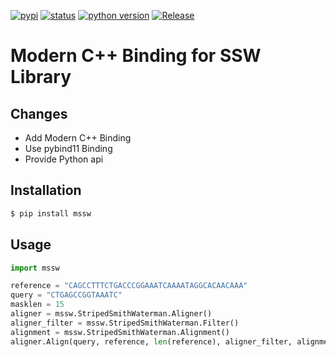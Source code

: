 [![pypi](https://img.shields.io/pypi/v/mssw.svg)][pypi status]
[![status](https://img.shields.io/pypi/status/mssw.svg)][pypi status]
[![python version](https://img.shields.io/pypi/pyversions/mssw)][pypi status]
[![Release](https://github.com/cauliyang/Complete-Striped-Smith-Waterman-Library/actions/workflows/release.yml/badge.svg)](https://github.com/cauliyang/Complete-Striped-Smith-Waterman-Library/actions/workflows/release.yml)

[pypi status]: https://pypi.org/project/mssw/0.1.1/

# Modern C++ Binding for SSW Library

## Changes

- Add Modern C++ Binding
- Use pybind11 Binding
- Provide Python api

## Installation

```bash
$ pip install mssw
```

## Usage

```python
import mssw

reference = "CAGCCTTTCTGACCCGGAAATCAAAATAGGCACAACAAA"
query = "CTGAGCCGGTAAATC"
masklen = 15
aligner = mssw.StripedSmithWaterman.Aligner()
aligner_filter = mssw.StripedSmithWaterman.Filter()
alignment = mssw.StripedSmithWaterman.Alignment()
aligner.Align(query, reference, len(reference), aligner_filter, alignment, masklen)
```
